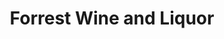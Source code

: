 ---
title: "Forrest Wine and Liquor"
url: /centennial/forrest-wine-and-liquor/
shop: Spirituosen
---
